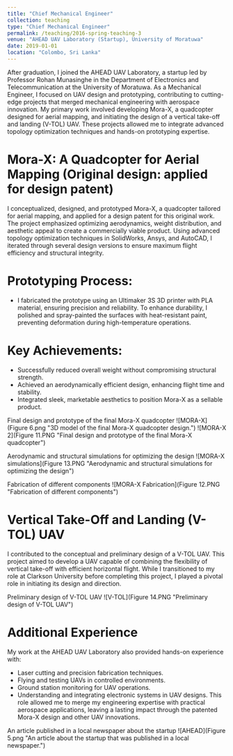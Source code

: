 ```yaml
---
title: "Chief Mechanical Engineer"
collection: teaching
type: "Chief Mechanical Engineer"
permalink: /teaching/2016-spring-teaching-3
venue: "AHEAD UAV Laboratory (Startup), University of Moratuwa"
date: 2019-01-01
location: "Colombo, Sri Lanka"
---
```


After graduation, I joined the AHEAD UAV Laboratory, a startup led by Professor Rohan Munasinghe in the Department of Electronics and Telecommunication at the University of Moratuwa. As a Mechanical Engineer, I focused on UAV design and prototyping, contributing to cutting-edge projects that merged mechanical engineering with aerospace innovation. My primary work involved developing Mora-X, a quadcopter designed for aerial mapping, and initiating the design of a vertical take-off and landing (V-TOL) UAV. These projects allowed me to integrate advanced topology optimization techniques and hands-on prototyping expertise.

Mora-X: A Quadcopter for Aerial Mapping (Original design: applied for design patent)
======
I conceptualized, designed, and prototyped Mora-X, a quadcopter tailored for aerial mapping, and applied for a design patent for this original work. The project emphasized optimizing aerodynamics, weight distribution, and aesthetic appeal to create a commercially viable product. Using advanced topology optimization techniques in SolidWorks, Ansys, and AutoCAD, I iterated through several design versions to ensure maximum flight efficiency and structural integrity.

# Prototyping Process:
 - I fabricated the prototype using an Ultimaker 3S 3D printer with PLA material, ensuring precision and reliability. To enhance durability, I polished and spray-painted the surfaces with heat-resistant paint, preventing deformation during high-temperature operations.

# Key Achievements:

 - Successfully reduced overall weight without compromising structural strength.
 - Achieved an aerodynamically efficient design, enhancing flight time and stability.
 - Integrated sleek, marketable aesthetics to position Mora-X as a sellable product.

Final design and prototype of the final Mora-X quadcopter
![MORA-X](Figure 6.png "3D model of the final Mora-X quadcopter design.")
![MORA-X 2](Figure 11.PNG "Final design and prototype of the final Mora-X quadcopter")

Aerodynamic and structural simulations for optimizing the design
![MORA-X simulations](Figure 13.PNG "Aerodynamic and structural simulations for optimizing the design")

Fabrication of different components
![MORA-X Fabrication](Figure 12.PNG "Fabrication of different components")

Vertical Take-Off and Landing (V-TOL) UAV
======
I contributed to the conceptual and preliminary design of a V-TOL UAV. This project aimed to develop a UAV capable of combining the flexibility of vertical take-off with efficient horizontal flight. While I transitioned to my role at Clarkson University before completing this project, I played a pivotal role in initiating its design and direction.

Preliminary design of V-TOL UAV
![V-TOL](Figure 14.PNG "Preliminary design of V-TOL UAV")

Additional Experience
======
My work at the AHEAD UAV Laboratory also provided hands-on experience with:

 - Laser cutting and precision fabrication techniques.
 - Flying and testing UAVs in controlled environments.
 - Ground station monitoring for UAV operations.
 - Understanding and integrating electronic systems in UAV designs.
This role allowed me to merge my engineering expertise with practical aerospace applications, leaving a lasting impact through the patented Mora-X design and other UAV innovations.

An article published in a local newspaper about the startup
![AHEAD](Figure 5.png "An article about the startup that was published in a local newspaper.")
